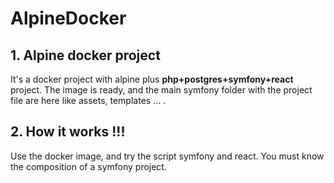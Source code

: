 # AlpineDocker

## 1. Alpine docker project

It's a docker project with alpine plus **php+postgres+symfony+react** project. The image is ready, and the main symfony folder with the project file are here like assets, templates ... .

## 2. How it works !!!

Use the docker image, and try the script symfony and react. You must know the composition of a symfony project.
